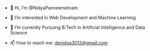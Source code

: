 - 👋 Hi, I’m @NidyaPanneerselvam
- 👀 I’m interested in Web Development  and Machine Learning
- 🌱 I’m currently Pursuing B.Tech in Artificial Intelligence and Data Science

- 📫 How to reach me: dpnidya3012@gmail.com

<!---
NidyaPanneerselvam/NidyaPanneerselvam is a ✨ special ✨ repository because its `README.md` (this file) appears on your GitHub profile.
You can click the Preview link to take a look at your changes.
--->
